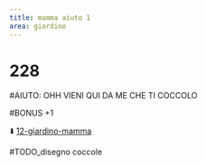 ```yaml
---
title: mamma aiuto 1
area: giardino
---
```

# 228
#AIUTO: OHH VIENI QUI DA ME CHE TI COCCOLO

#BONUS +1

⬇️ [12-giardino-mamma](12-giardino-mamma.md) 

#TODO_disegno coccole